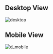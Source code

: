## Desktop View
![desktop](https://github.com/hk1728557/cssLandingPageTask/assets/90959033/21114fcc-948e-4a3b-991a-1fe79a35984e)
## Mobile View
![d_mobile](https://github.com/hk1728557/cssLandingPageTask/assets/90959033/35dbe62a-e5d7-4c2e-ab77-4d77a37d29fa)
